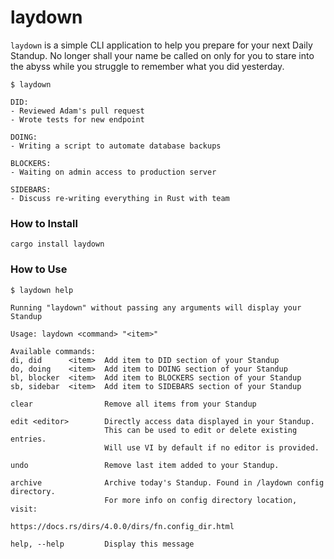 # laydown

`laydown` is a simple CLI application to help you prepare for your next Daily Standup. No longer shall your name be called on only for you to stare into the abyss while you struggle to remember what you did yesterday.

```
$ laydown

DID:
- Reviewed Adam's pull request
- Wrote tests for new endpoint

DOING:
- Writing a script to automate database backups

BLOCKERS:
- Waiting on admin access to production server

SIDEBARS:
- Discuss re-writing everything in Rust with team
```

### How to Install
```
cargo install laydown
```

### How to Use
```
$ laydown help

Running "laydown" without passing any arguments will display your Standup

Usage: laydown <command> "<item>"

Available commands:
di, did      <item>  Add item to DID section of your Standup
do, doing    <item>  Add item to DOING section of your Standup
bl, blocker  <item>  Add item to BLOCKERS section of your Standup
sb, sidebar  <item>  Add item to SIDEBARS section of your Standup

clear                Remove all items from your Standup

edit <editor>        Directly access data displayed in your Standup.
                     This can be used to edit or delete existing entries.
                     Will use VI by default if no editor is provided.

undo                 Remove last item added to your Standup.

archive              Archive today's Standup. Found in /laydown config directory.
                     For more info on config directory location, visit:
                     https://docs.rs/dirs/4.0.0/dirs/fn.config_dir.html

help, --help         Display this message
```
